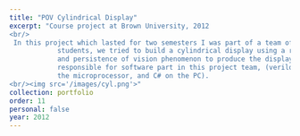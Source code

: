 ```yaml
---
title: "POV Cylindrical Display"
excerpt: "Course project at Brown University, 2012
<br/>
 In this project which lasted for two semesters I was part of a team of
            students, we tried to build a cylindrical display using a rotating arm of LEDs
            and persistence of vision phenomenon to produce the display, and I was
            responsible for software part in this project team, (verilog-FPGA, C on
            the microprocessor, and C# on the PC).
<br/><img src='/images/cyl.png'>"
collection: portfolio
order: 11
personal: false
year: 2012
---
```

